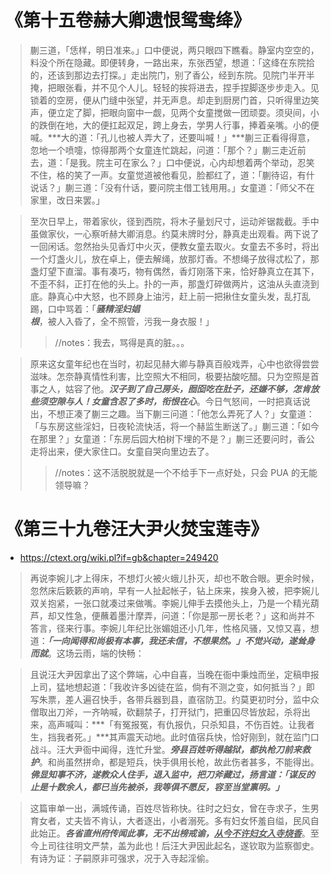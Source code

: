 
# 《第十五卷赫大卿遗恨鸳鸯绛》

> 蒯三道，「恁样，明日准来。」口中便说，两只眼四下瞧看。静室内空空的，料没个所在隐藏。即便转身，一路出来，东张西望，想道：「这绛在东院拾的，还该到那边去打探。」走出院门，别了香公，经到东院。见院门半开半掩，把眼张看，并不见个人儿。轻轻的挨将进去，捏手捏脚逐步步走入。见锁着的空房，便从门缝中张望，并无声息。却走到厨房门首，只听得里边笑声，便立定了脚，把眼向窗中一觑，见两个女童搅做一团顽耍。须臾间，小的跌倒在地，大的便扛起双足，跨上身去，学男人行事，捧着亲嘴。小的便喊。***大的道：「孔儿也被人弄大了，还要叫喊！」***蒯三正看得得意，忽地一个喷嚏，惊得那两个女童连忙跳起，问道：「那个？」蒯三走近前去，道：「是我。院主可在家么？」口中便说，心内却想着两个举动，忍笑不住，格的笑了一声。女童觉道被他看见，脸都红了，道：「蒯待诏，有什说话？」蒯三道：「没有什话，要问院主借工钱用用。」女童道：「师父不在家里，改日来罢。」

> 至次日早上，带着家伙，径到西院，将木子量划尺寸，运动斧锯裁截。手中虽做家伙，一心察听赫大卿消息。约莫未牌时分，静真走出观看。两下说了一回闲话。忽然抬头见香灯中火灭，便教女童去取火。女童去不多时，将出一个灯盏火儿，放在卓上，便去解绳，放那灯香。不想绳子放得忒松了，那盏灯望下直溜。事有凑巧，物有偶然，香灯刚落下来，恰好静真立在其下，不歪不斜，正打在他的头上。扑的一声，那盏灯碎做两片，这油从头直浇到底。静真心中大怒，也不顾身上油污，赶上前一把揪住女童头发，乱打乱踢，口中骂着：「***骚精淫妇娼根***，被人入昏了，全不照管，污我一身衣服！」
>> //notes：我去，骂得是真的脏。。。

> 原来这女童年纪也在当时，初起见赫大卿与静真百般戏弄，心中也欲得尝尝滋味。怎奈静真情性利害，比空照大不相同，极要拈酸吃醋。只为空照是首事之人，姑容了他。***汉子到了自己房头，囫囵吃在肚子，还嫌不够，怎肯放些须空隙与人！女童含忍了多时，衔恨在心***。今日气怒间，一时把真话说出，不想正凑了蒯三之趣。当下蒯三问道：「他怎么弄死了人？」女童道：「与东房这些淫妇，日夜轮流快活，将一个赫监生断送了。」蒯三道：「如今在那里？」女童道：「东房后园大柏树下埋的不是？」蒯三还要问时，香公走将出来，便大家住口。女童自哭向里边去了。
>> //notes：这不活脱脱就是一个不给手下一点好处，只会 PUA 的无能领导嘛？

# 《第三十九卷汪大尹火焚宝莲寺》
- https://ctext.org/wiki.pl?if=gb&chapter=249420

> 再说李婉儿才上得床，不想灯火被火蛾儿扑灭，却也不敢合眼。更余时候，忽然床后簌簌的声响，早有一人扯起帐子，钻上床来，挨身入被，把李婉儿双关抱紧，一张口就凑过来做嘴。李婉儿伸手去摸他头上，乃是一个精光葫芦，却又性急，便蘸着墨汁摩弄，问道：「你是那一房长老？」这和尚并不答言，径来行事。李婉儿年纪比张媚姐还小几年，性格风骚，又惊又喜，想道：***「一向闻得和尚极有本事，我还未信，不想果然。」不觉兴动，遂耸身而就***。这场云雨，端的快畅：

> 且说汪大尹因拿出了这个弊端，心中自喜，当晚在衙中秉烛而坐，定稿申报上司，猛地想起道：「我收许多凶徒在监，倘有不测之变，如何抵当？」即写朱票，差人遍召快手，各带兵器到县，直宿防卫。约莫更初时分，监中众僧取出刀斧，一齐呐喊，砍翻禁子，打开狱门，把重囚尽皆放起，杀将出来，高声喊叫：***「有冤报冤，有仇报仇，只杀知县，不伤百姓。让我者生，挡我者死。」***其声震天动地。此时值宿兵快，恰好刚到，就在监门口战斗。汪大尹衙中闻得，连忙升堂。***旁县百姓听得越狱，都执枪刀前来救护***。和尚虽然拼命，都是短兵，快手俱用长枪，故此伤者甚多，不能得出。***佛显知事不济，遂教众人住手，退入监中，把刀斧藏过，扬言道：「谋反的止是十数余人，都已当先被杀，我等俱不愿反，容至当堂禀明。」***

> 这篇审单一出，满城传诵，百姓尽皆称快。往时之妇女，曾在寺求子，生男育女者，丈夫皆不肯认，大者逐出，小者溺死。多有妇女怀羞自缢，民风自此始正。***各省直州府传闻此事，无不出榜戒谕，<ins>从今不许妇女入寺烧香</ins>***。至今上司往往明文严禁，盖为此也！后汪大尹因此起名，遂钦取为监察御史。有诗为证：子嗣原非可强求，况于入寺起淫偷。
